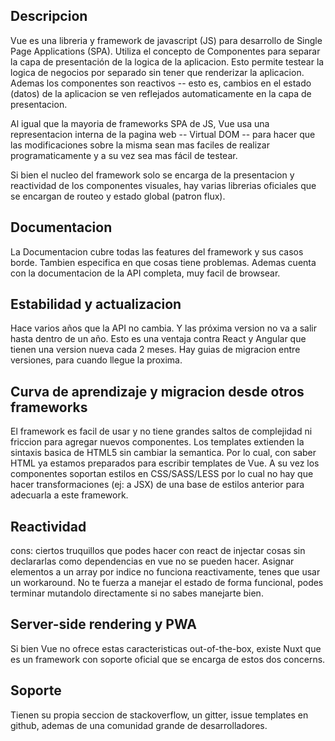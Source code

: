 ## Descripcion

Vue es una libreria y framework de javascript (JS) para desarrollo de Single Page Applications (SPA).
Utiliza el concepto de Componentes para separar la capa de presentación de la logica de la aplicacion.
Esto permite testear la logica de negocios por separado sin tener que renderizar la aplicacion.
Ademas los componentes son reactivos -- esto es, cambios en el estado (datos) de la aplicacion se
ven reflejados automaticamente en la capa de presentacion.

Al igual que la mayoria de frameworks SPA de JS, Vue usa una representacion interna de la pagina web -- Virtual DOM -- para hacer que las modificaciones sobre la misma sean mas faciles de realizar programaticamente y a su vez sea mas fácil de testear.

Si bien el nucleo del framework solo se encarga de la presentacion y reactividad de los componentes visuales, hay varias librerias oficiales que se encargan de routeo y estado global (patron flux).

## Documentacion

La Documentacion cubre todas las features del framework y sus casos borde. Tambien especifica
en que cosas tiene problemas. Ademas cuenta con la documentacion de la API completa,
muy facil de browsear.

## Estabilidad y actualizacion

Hace varios años que la API no cambia. Y las próxima version no va a salir hasta dentro de un año. Esto es una ventaja contra React y Angular que tienen una version nueva
cada 2 meses. Hay guias de migracion entre versiones, para cuando llegue la proxima.

## Curva de aprendizaje y migracion desde otros frameworks

El framework es facil de usar y no tiene grandes saltos de complejidad ni friccion
para agregar nuevos componentes. Los templates extienden la sintaxis basica de HTML5 sin cambiar la semantica. Por lo cual, con saber HTML ya estamos preparados para escribir templates de Vue. A su vez los componentes soportan estilos en CSS/SASS/LESS por lo cual no hay que hacer transformaciones (ej: a JSX) de una base de estilos anterior para adecuarla a este framework.


## Reactividad

cons: ciertos truquillos que podes hacer con react de injectar cosas sin declararlas como dependencias en vue no se pueden hacer. Asignar elementos a un array por indice no funciona reactivamente, tenes que usar un workaround. No te fuerza a manejar el estado de forma funcional, podes terminar mutandolo directamente si no sabes manejarte bien.


## Server-side rendering y PWA

Si bien Vue no ofrece estas caracteristicas out-of-the-box, existe Nuxt que es un framework con soporte oficial que se encarga de estos dos concerns.

## Soporte

Tienen su propia seccion de stackoverflow, un gitter, issue templates en github, ademas de una comunidad grande de desarrolladores.
